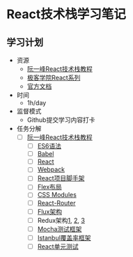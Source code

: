 # React技术栈学习笔记

## 学习计划

* 资源
    - [阮一峰React技术栈教程](http://www.ruanyifeng.com/blog/2016/09/react-technology-stack.html)
    - [极客学院React系列](http://wiki.jikexueyuan.com/list/react/)
    - [官方文档](https://facebook.github.io/react/)
* 时间
    - 1h/day
* 监督模式
    - Github提交学习内容打卡
* 任务分解
    - [ ] [阮一峰React技术栈教程](http://www.ruanyifeng.com/blog/2016/09/react-technology-stack.html)
        - [ ] [ES6语法](http://es6.ruanyifeng.com/)
        - [ ] [Babel](http://www.ruanyifeng.com/blog/2016/01/babel.html)
        - [ ] [React](http://www.ruanyifeng.com/blog/2015/03/react.html)
        - [ ] [Webpack](https://github.com/ruanyf/webpack-demos)
        - [ ] [React项目脚手架](https://github.com/ruanyf/react-babel-webpack-boilerplate)
        - [ ] [Flex布局](http://www.ruanyifeng.com/blog/2015/07/flex-grammar.html)
        - [ ] [CSS Modules](http://www.ruanyifeng.com/blog/2016/06/css_modules.html)
        - [ ] [React-Router](http://www.ruanyifeng.com/blog/2016/05/react_router.html)
        - [ ] [Flux架构](http://www.ruanyifeng.com/blog/2016/01/flux.html)
        - [ ] Redux架构[1](http://www.ruanyifeng.com/blog/2016/09/redux_tutorial_part_one_basic_usages.html), [2](http://www.ruanyifeng.com/blog/2016/09/redux_tutorial_part_two_async_operations.html), [3](http://www.ruanyifeng.com/blog/2016/09/redux_tutorial_part_three_react-redux.html)
        - [ ] [Mocha测试框架](http://www.ruanyifeng.com/blog/2015/12/a-mocha-tutorial-of-examples.html)
        - [ ] [Istanbul覆盖率框架](http://www.ruanyifeng.com/blog/2015/06/istanbul.html)
        - [ ] [React单元测试](http://www.ruanyifeng.com/blog/2016/02/react-testing-tutorial.html)
